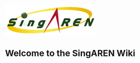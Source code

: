 ![Singaren Logo Transparency Small](/uploads/images/singaren-logo-transparency-small.png "Singaren Logo Transparency Small") 

# Welcome to the SingAREN Wiki


